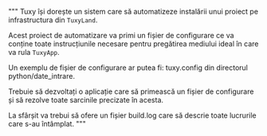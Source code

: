 """
Tuxy își dorește un sistem care să automatizeze instalării unui proiect
pe infrastructura din `TuxyLand`.

Acest proiect de automatizare va primi un fișier de configurare ce va
conține toate instrucțiunile necesare pentru pregătirea mediului ideal
în care va rula `TuxyApp`.

Un exemplu de fișier de configurare ar putea fi: tuxy.config din
directorul python/date_intrare.

Trebuie să dezvoltați o aplicație care să primească un fișier de
configurare și să rezolve toate sarcinile precizate în acesta.

La sfârșit va trebui să ofere un fișier build.log care să descrie
toate lucrurile care s-au întâmplat.
"""
